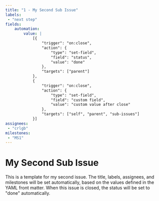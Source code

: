 ```yaml
---
title: "1 - My Second Sub Issue"
labels:
 - "next step"
fields:
    automation:
        value: |
            [{
                "trigger": "on:close",
                "action": {
                    "type": "set-field",
                    "field": "status",
                    "value": "done"
                },
                "targets": ["parent"]
            },
            {
                "trigger": "on:close",
                "action": {
                    "type": "set-field",
                    "field": "custom field",
                    "value": "custom value after close"
                },
                "targets": ["self", "parent", "sub-issues"]
            }]
assignees:
 - "crlgb"
milestones:
 - "MS1"
---
```

# My Second Sub Issue

This is a template for my second issue.
The title, labels, assignees, and milestones will be set automatically, based on the values defined in the YAML front matter.
When this issue is closed, the status will be set to "done" automatically.
